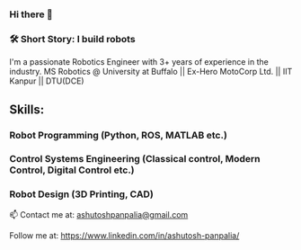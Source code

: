 ### Hi there 👋

<!--
**ashutoshpanpalia/ashutoshpanpalia** is a ✨ _special_ ✨ repository because its `README.md` (this file) appears on your GitHub profile.

-->

### 🛠️ Short Story: I build robots

I'm a passionate Robotics Engineer with 3+ years of experience in the industry.
MS Robotics @ University at Buffalo || Ex-Hero MotoCorp Ltd. || IIT Kanpur || DTU(DCE)

## Skills:

### Robot Programming (Python, ROS, MATLAB etc.)

### Control Systems Engineering (Classical control, Modern Control, Digital Control etc.)

### Robot Design (3D Printing, CAD)

📫 Contact me at: ashutoshpanpalia@gmail.com 

Follow me at: https://www.linkedin.com/in/ashutosh-panpalia/
